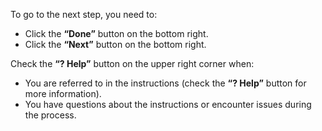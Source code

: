 To go to the next step, you need to:
- Click the **“Done”** button on the bottom right.
- Click the **“Next”** button on the bottom right.

Check the **“? Help”** button on the upper right corner when:
- You are referred to in the instructions (check the **“? Help”** button for more information).
- You have questions about the instructions or encounter issues during the process.